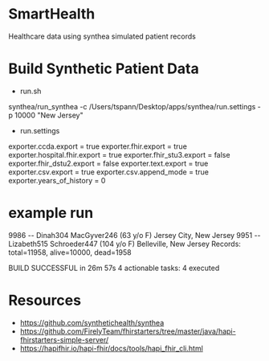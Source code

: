 # SmartHealth
Healthcare data using synthea simulated patient records

# Build Synthetic Patient Data


* run.sh

synthea/run_synthea -c /Users/tspann/Desktop/apps/synthea/run.settings -p 10000 "New Jersey"

* run.settings

exporter.ccda.export = true
exporter.fhir.export = true
exporter.hospital.fhir.export = true
exporter.fhir_stu3.export = false
exporter.fhir_dstu2.export = false
exporter.text.export = true
exporter.csv.export = true
exporter.csv.append_mode = true
exporter.years_of_history = 0

# example run

9986 -- Dinah304 MacGyver246 (63 y/o F) Jersey City, New Jersey 
9951 -- Lizabeth515 Schroeder447 (104 y/o F) Belleville, New Jersey 
Records: total=11958, alive=10000, dead=1958

BUILD SUCCESSFUL in 26m 57s
4 actionable tasks: 4 executed


# Resources

* https://github.com/synthetichealth/synthea
* https://github.com/FirelyTeam/fhirstarters/tree/master/java/hapi-fhirstarters-simple-server/
* https://hapifhir.io/hapi-fhir/docs/tools/hapi_fhir_cli.html
